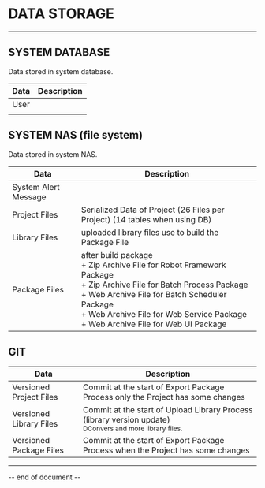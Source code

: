 # DATA STORAGE

----



## SYSTEM DATABASE

Data stored in system database.

| Data | Description |
| ---- | ----------- |
| User |             |
|      |             |



## SYSTEM NAS (file system)

Data stored in system NAS.

| Data                 | Description                                                  |
| -------------------- | ------------------------------------------------------------ |
| System Alert Message |                                                              |
| Project Files        | Serialized Data of Project (26 Files per Project) (14 tables when using DB) |
| Library Files        | uploaded library files use to build the Package File         |
| Package Files        | after build package<br />+ Zip Archive File for Robot Framework Package<br />+ Zip Archive File for Batch Process Package<br />+ Web Archive File for Batch Scheduler Package<br />+ Web Archive File for Web Service Package<br />+ Web Archive File for Web UI Package |



## GIT

| Data                    | Description                                                  |
| ----------------------- | ------------------------------------------------------------ |
| Versioned Project Files | Commit at the start of Export Package Process only the Project has some changes |
| Versioned Library Files | Commit at the start of Upload Library Process (library version update)<br /><small>DConvers and more library files.</small> |
| Versioned Package Files | Commit at the start of Export Package Process when the Project has some changes |

----

-- end of document --